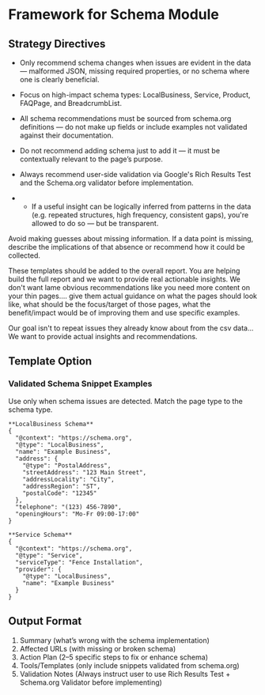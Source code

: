 
# Framework for Schema Module

## Strategy Directives
- Only recommend schema changes when issues are evident in the data — malformed JSON, missing required properties, or no schema where one is clearly beneficial.
- Focus on high-impact schema types: LocalBusiness, Service, Product, FAQPage, and BreadcrumbList.
- All schema recommendations must be sourced from schema.org definitions — do not make up fields or include examples not validated against their documentation.
- Do not recommend adding schema just to add it — it must be contextually relevant to the page’s purpose.
- Always recommend user-side validation via Google's Rich Results Test and the Schema.org validator before implementation.

- - If a useful insight can be logically inferred from patterns in the data (e.g. repeated structures, high frequency, consistent gaps), you're allowed to do so — but be transparent.

Avoid making guesses about missing information. If a data point is missing, describe the implications of that absence or recommend how it could be collected.

These templates should be added to the overall report. You are helping build the full report and we want to provide real actionable insights. We don't want lame obvious recommendations like you need more content on your thin pages.... give them actual guidance on what the pages should look like, what should be the focus/target of those pages, what the benefit/impact would be of improving them and use specific examples.

Our goal isn't to repeat issues they already know about from the csv data... We want to provide actual insights and recommendations.

## Template Option

### Validated Schema Snippet Examples  
Use only when schema issues are detected. Match the page type to the schema type.

```
**LocalBusiness Schema**
{
  "@context": "https://schema.org",
  "@type": "LocalBusiness",
  "name": "Example Business",
  "address": {
    "@type": "PostalAddress",
    "streetAddress": "123 Main Street",
    "addressLocality": "City",
    "addressRegion": "ST",
    "postalCode": "12345"
  },
  "telephone": "(123) 456-7890",
  "openingHours": "Mo-Fr 09:00-17:00"
}

**Service Schema**
{
  "@context": "https://schema.org",
  "@type": "Service",
  "serviceType": "Fence Installation",
  "provider": {
    "@type": "LocalBusiness",
    "name": "Example Business"
  }
}
```

## Output Format
1. Summary (what’s wrong with the schema implementation)
2. Affected URLs (with missing or broken schema)
3. Action Plan (2–5 specific steps to fix or enhance schema)
4. Tools/Templates (only include snippets validated from schema.org)
5. Validation Notes (Always instruct user to use Rich Results Test + Schema.org Validator before implementing)
